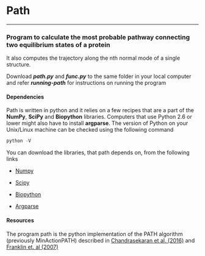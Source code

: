 # Path
---

### Program to calculate the most probable pathway connecting two equilibrium states of a protein

It also computes the trajectory along the nth normal mode of a single structure.

Download **_path.py_** and **_func.py_** to the same folder in your local computer and refer **_running-path_** for instructions on running the program

#### Dependencies

Path is written in python and it relies on a few recipes that are a part of the __NumPy__, __SciPy__ and __Biopython__ libraries. Computers that use Python 2.6 or lower might also have to install __argparse__. The version of Python on your Unix/Linux machine can be checked using the following command

```python
python -V
```
You can download the libraries, that path depends on, from the following links

- [Numpy](http://www.numpy.org/)

- [Scipy](http://www.scipy.org/)

- [Biopython](http://biopython.org/wiki/Main_Page)

- [Argparse](https://docs.python.org/3/library/argparse.html)

#### Resources

The program path is the python implementation of the PATH algorithm (previously MinActionPATH) described in [Chandrasekaran et al. (2016)](http://scitation.aip.org/content/aca/journal/sdy/3/1/10.1063/1.4941599) and [Franklin et. al (2007)](http://nar.oxfordjournals.org/content/35/suppl_2/W477)
